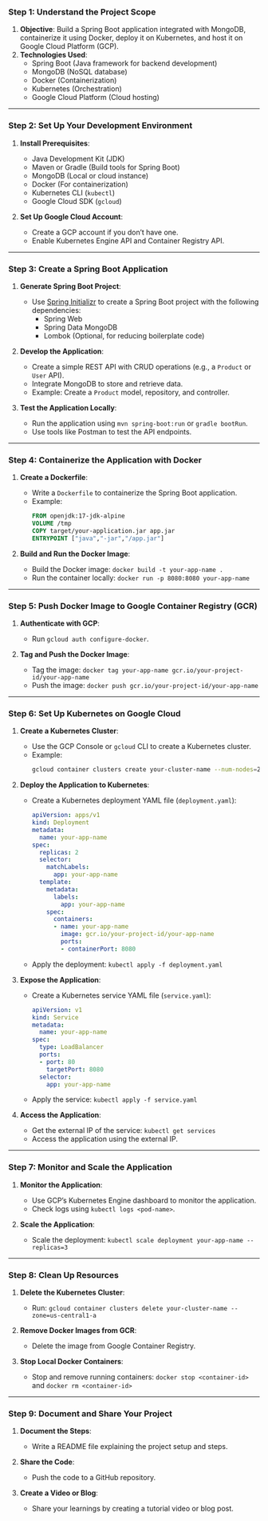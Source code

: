 

### **Step 1: Understand the Project Scope**
1. **Objective**: Build a Spring Boot application integrated with MongoDB, containerize it using Docker, deploy it on Kubernetes, and host it on Google Cloud Platform (GCP).
2. **Technologies Used**:
   - Spring Boot (Java framework for backend development)
   - MongoDB (NoSQL database)
   - Docker (Containerization)
   - Kubernetes (Orchestration)
   - Google Cloud Platform (Cloud hosting)

---

### **Step 2: Set Up Your Development Environment**
1. **Install Prerequisites**:
   - Java Development Kit (JDK)
   - Maven or Gradle (Build tools for Spring Boot)
   - MongoDB (Local or cloud instance)
   - Docker (For containerization)
   - Kubernetes CLI (`kubectl`)
   - Google Cloud SDK (`gcloud`)

2. **Set Up Google Cloud Account**:
   - Create a GCP account if you don’t have one.
   - Enable Kubernetes Engine API and Container Registry API.

---

### **Step 3: Create a Spring Boot Application**
1. **Generate Spring Boot Project**:
   - Use [Spring Initializr](https://start.spring.io/) to create a Spring Boot project with the following dependencies:
     - Spring Web
     - Spring Data MongoDB
     - Lombok (Optional, for reducing boilerplate code)

2. **Develop the Application**:
   - Create a simple REST API with CRUD operations (e.g., a `Product` or `User` API).
   - Integrate MongoDB to store and retrieve data.
   - Example: Create a `Product` model, repository, and controller.

3. **Test the Application Locally**:
   - Run the application using `mvn spring-boot:run` or `gradle bootRun`.
   - Use tools like Postman to test the API endpoints.

---

### **Step 4: Containerize the Application with Docker**
1. **Create a Dockerfile**:
   - Write a `Dockerfile` to containerize the Spring Boot application.
   - Example:
     ```dockerfile
     FROM openjdk:17-jdk-alpine
     VOLUME /tmp
     COPY target/your-application.jar app.jar
     ENTRYPOINT ["java","-jar","/app.jar"]
     ```

2. **Build and Run the Docker Image**:
   - Build the Docker image: `docker build -t your-app-name .`
   - Run the container locally: `docker run -p 8080:8080 your-app-name`

---

### **Step 5: Push Docker Image to Google Container Registry (GCR)**
1. **Authenticate with GCP**:
   - Run `gcloud auth configure-docker`.

2. **Tag and Push the Docker Image**:
   - Tag the image: `docker tag your-app-name gcr.io/your-project-id/your-app-name`
   - Push the image: `docker push gcr.io/your-project-id/your-app-name`

---

### **Step 6: Set Up Kubernetes on Google Cloud**
1. **Create a Kubernetes Cluster**:
   - Use the GCP Console or `gcloud` CLI to create a Kubernetes cluster.
   - Example:
     ```bash
     gcloud container clusters create your-cluster-name --num-nodes=2 --zone=us-central1-a
     ```

2. **Deploy the Application to Kubernetes**:
   - Create a Kubernetes deployment YAML file (`deployment.yaml`):
     ```yaml
     apiVersion: apps/v1
     kind: Deployment
     metadata:
       name: your-app-name
     spec:
       replicas: 2
       selector:
         matchLabels:
           app: your-app-name
       template:
         metadata:
           labels:
             app: your-app-name
         spec:
           containers:
           - name: your-app-name
             image: gcr.io/your-project-id/your-app-name
             ports:
             - containerPort: 8080
     ```
   - Apply the deployment: `kubectl apply -f deployment.yaml`

3. **Expose the Application**:
   - Create a Kubernetes service YAML file (`service.yaml`):
     ```yaml
     apiVersion: v1
     kind: Service
     metadata:
       name: your-app-name
     spec:
       type: LoadBalancer
       ports:
       - port: 80
         targetPort: 8080
       selector:
         app: your-app-name
     ```
   - Apply the service: `kubectl apply -f service.yaml`

4. **Access the Application**:
   - Get the external IP of the service: `kubectl get services`
   - Access the application using the external IP.

---

### **Step 7: Monitor and Scale the Application**
1. **Monitor the Application**:
   - Use GCP’s Kubernetes Engine dashboard to monitor the application.
   - Check logs using `kubectl logs <pod-name>`.

2. **Scale the Application**:
   - Scale the deployment: `kubectl scale deployment your-app-name --replicas=3`

---

### **Step 8: Clean Up Resources**
1. **Delete the Kubernetes Cluster**:
   - Run: `gcloud container clusters delete your-cluster-name --zone=us-central1-a`

2. **Remove Docker Images from GCR**:
   - Delete the image from Google Container Registry.

3. **Stop Local Docker Containers**:
   - Stop and remove running containers: `docker stop <container-id>` and `docker rm <container-id>`

---

### **Step 9: Document and Share Your Project**
1. **Document the Steps**:
   - Write a README file explaining the project setup and steps.

2. **Share the Code**:
   - Push the code to a GitHub repository.

3. **Create a Video or Blog**:
   - Share your learnings by creating a tutorial video or blog post.


